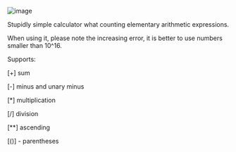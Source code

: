 ![image](https://github.com/user-attachments/assets/78bfcbd3-019f-48f0-8bac-7f61423007e6)

Stupidly simple calculator what counting elementary arithmetic expressions.

When using it, please note the increasing error, it is better to use numbers smaller than 10^16.

Supports:

[+] sum

[-] minus and unary minus

[*] multiplication

[/] division

[**] ascending

[()] - parentheses
